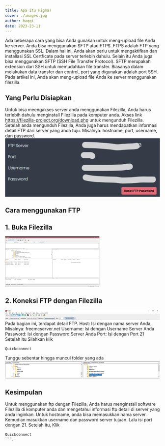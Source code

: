 ```yaml
---
title: Apa itu Figma?
cover: ./images.jpg
author: haqqi
date: 2023-23-11
---
```

Ada beberapa cara yang bisa Anda gunakan untuk meng-upload file Anda ke server. Anda bisa menggunakan SFTP atau FTPS. FTPS adalah FTP yang menggunakan SSL. Dalam hal ini, Anda akan perlu untuk mengaktifkan dan installasi SSL Certficate pada server terlebih dahulu. Selain itu Anda juga bisa menggunakan SFTP (SSH File Transfer Protocol). SFTP merupakah extension dari SSH untuk memudahkan file transfer. Biasanya dalam melakukan data transfer dan control, port yang digunakan adalah port SSH. Pada artikel ini, Anda akan meng-upload file Anda ke server menggunakan filezilla.



## Yang Perlu Disiapkan
Untuk bisa meengakses server anda menggunakan Filezilla, Anda harus terlebih dahulu menginstall Filezilla pada komputer anda. Akses link https://filezilla-project.org/download.php untuk mengunduh Filezilla. Setelah anda mengunduh Filezilla, Anda juga harus mendapatkan informasi detail FTP dari server yang anda tuju. Misalnya: hostname, port, username, dan password.
![Informasi Host](2.png)


## Cara menggunakan FTP

## 1. Buka Filezilla
![Filezilla](1.png)

## 2. Koneksi FTP dengan Filezilla
![Koneksi FTP](3.png)
Pada bagian ini, terdapat detail FTP.
Host: Isi dengan nama server Anda, Misalnya:  freemcserver.net
Username: Isi dengan Username Server Anda
Password: Isi dengan Password Server Anda
Port: Isi dengan Port 21
Setelah itu Silahkan klik 
```
Quickconnect
```
Tunggu sebentar hingga muncul folder yang ada
![Folder FTP](4.png)

## Kesimpulan
Untuk menggunakan ftp dengan Filezilla, Anda harus menginstall software Filezilla di komputer anda dan mengetahui informasi ftp detail di server yang anda inginkan. Untuk hostname, anda bisa memasukkan nama server. Kemudian masukkan username dan password server tujuan. Lalu isi port dengan 21. Setelah itu, Klik 
```
Quickconnect
```.
